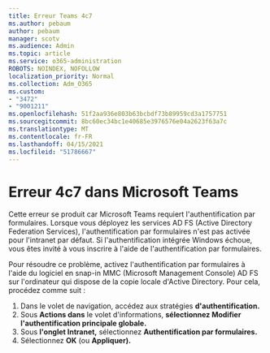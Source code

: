 ```yaml
---
title: Erreur Teams 4c7
ms.author: pebaum
author: pebaum
manager: scotv
ms.audience: Admin
ms.topic: article
ms.service: o365-administration
ROBOTS: NOINDEX, NOFOLLOW
localization_priority: Normal
ms.collection: Adm_O365
ms.custom:
- "3472"
- "9001211"
ms.openlocfilehash: 51f2aa936e803b63bcbdf73b89959cd3a1757751
ms.sourcegitcommit: 8bc60ec34bc1e40685e3976576e04a2623f63a7c
ms.translationtype: MT
ms.contentlocale: fr-FR
ms.lasthandoff: 04/15/2021
ms.locfileid: "51786667"
---
```

# <a name="4c7-error-in-microsoft-teams"></a>Erreur 4c7 dans Microsoft Teams

Cette erreur se produit car Microsoft Teams requiert l'authentification par formulaires. Lorsque vous déployez les services AD FS (Active Directory Federation Services), l'authentification par formulaires n'est pas activée pour l'intranet par défaut. Si l'authentification intégrée Windows échoue, vous êtes invité à vous inscrire à l'aide de l'authentification par formulaires.

Pour résoudre ce problème, activez l'authentification par formulaires à l'aide du logiciel en snap-in MMC (Microsoft Management Console) AD FS sur l'ordinateur qui dispose de la copie locale d'Active Directory. Pour cela, procédez comme suit : 

1. Dans le volet de navigation, accédez aux stratégies **d'authentification.**
2. Sous **Actions dans** le volet d'informations, **sélectionnez Modifier l'authentification principale globale.**
3. Sous **l'onglet Intranet,** sélectionnez **Authentification par formulaires.**
4. Sélectionnez **OK** (ou **Appliquer).**